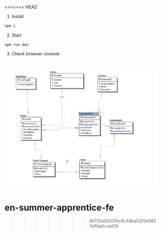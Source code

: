 <<<<<<< HEAD
1. Install
```bash
npm i
```

2. Start
```
npm run dev
```

3. Check browser console


![alt schema](./schema.png)
=======
# en-summer-apprentice-fe
>>>>>>> 801124d3207ec8c54ba02f5e9827effda1ccad74

